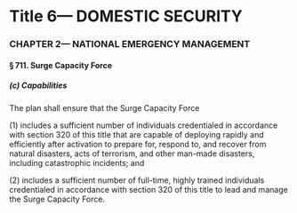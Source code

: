 
# Title 6— DOMESTIC SECURITY
### CHAPTER 2— NATIONAL EMERGENCY MANAGEMENT
#### § 711. Surge Capacity Force
##### (c) Capabilities

The plan shall ensure that the Surge Capacity Force

(1) includes a sufficient number of individuals credentialed in accordance with section 320 of this title that are capable of deploying rapidly and efficiently after activation to prepare for, respond to, and recover from natural disasters, acts of terrorism, and other man-made disasters, including catastrophic incidents; and

(2) includes a sufficient number of full-time, highly trained individuals credentialed in accordance with section 320 of this title to lead and manage the Surge Capacity Force.
